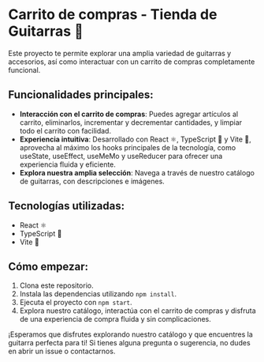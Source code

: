 # Carrito de compras - Tienda de Guitarras 🎸

Este proyecto te permite explorar una amplia variedad de guitarras y accesorios, así como interactuar con un carrito de compras completamente funcional.

## Funcionalidades principales:

- **Interacción con el carrito de compras**: Puedes agregar artículos al carrito, eliminarlos, incrementar y decrementar cantidades, y limpiar todo el carrito con facilidad.
- **Experiencia intuitiva**: Desarrollado con React ⚛️, TypeScript 🔷 y Vite 🚀, aprovecha al máximo los hooks principales de la tecnología, como useState, useEffect, useMeMo y useReducer para ofrecer una experiencia fluida y eficiente.
- **Explora nuestra amplia selección**: Navega a través de nuestro catálogo de guitarras, con descripciones e imágenes.

## Tecnologías utilizadas:

- React ⚛️
- TypeScript 🔷
- Vite 🚀

## Cómo empezar:

1. Clona este repositorio.
2. Instala las dependencias utilizando `npm install`.
3. Ejecuta el proyecto con `npm start`.
4. Explora nuestro catálogo, interactúa con el carrito de compras y disfruta de una experiencia de compra fluida y sin complicaciones.

¡Esperamos que disfrutes explorando nuestro catálogo y que encuentres la guitarra perfecta para ti! Si tienes alguna pregunta o sugerencia, no dudes en abrir un issue o contactarnos.
